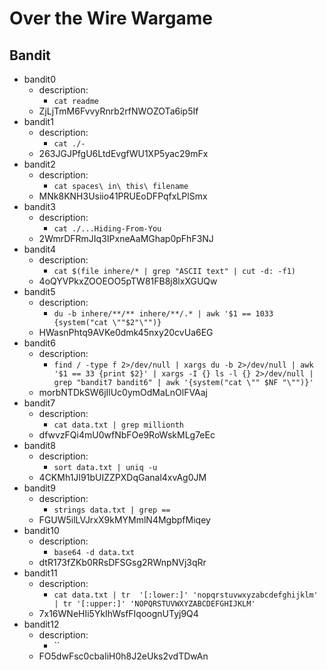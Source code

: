 # Over the Wire Wargame

## Bandit

- bandit0
  - description:
    - `cat readme`
  - ZjLjTmM6FvvyRnrb2rfNWOZOTa6ip5If
- bandit1
  - description:
    - `cat ./-`
  - 263JGJPfgU6LtdEvgfWU1XP5yac29mFx
- bandit2
  - description:
    - `cat spaces\ in\ this\ filename`
  - MNk8KNH3Usiio41PRUEoDFPqfxLPlSmx
- bandit3
  - description:
    - `cat ./...Hiding-From-You`
  - 2WmrDFRmJIq3IPxneAaMGhap0pFhF3NJ
- bandit4
  - description:
    - `cat $(file inhere/* | grep "ASCII text" | cut -d: -f1)`
  - 4oQYVPkxZOOEOO5pTW81FB8j8lxXGUQw
- bandit5
  - description:
    - `du -b inhere/**/** inhere/**/.* | awk '$1 == 1033 {system("cat \""$2"\"")}`
  - HWasnPhtq9AVKe0dmk45nxy20cvUa6EG
- bandit6
  - description:
    - `find / -type f 2>/dev/null | xargs du -b 2>/dev/null | awk '$1 == 33 {print $2}' | xargs -I {} ls -l {} 2>/dev/null | grep "bandit7 bandit6" | awk '{system("cat \"" $NF "\"")}'`
  - morbNTDkSW6jIlUc0ymOdMaLnOlFVAaj
- bandit7
  - description:
    - `cat data.txt | grep millionth`
  - dfwvzFQi4mU0wfNbFOe9RoWskMLg7eEc
- bandit8
  - description:
    - `sort data.txt | uniq -u`
  - 4CKMh1JI91bUIZZPXDqGanal4xvAg0JM
- bandit9
  - description:
    - `strings data.txt | grep ==`
  - FGUW5ilLVJrxX9kMYMmlN4MgbpfMiqey
- bandit10
  - description:
    - `base64 -d data.txt`
  - dtR173fZKb0RRsDFSGsg2RWnpNVj3qRr
- bandit11
  - description:
    - `cat data.txt | tr  '[:lower:]' 'nopqrstuvwxyzabcdefghijklm' | tr '[:upper:]' 'NOPQRSTUVWXYZABCDEFGHIJKLM'`
  - 7x16WNeHIi5YkIhWsfFIqoognUTyj9Q4
- bandit12
  - description:
    - ``
  - FO5dwFsc0cbaIiH0h8J2eUks2vdTDwAn
